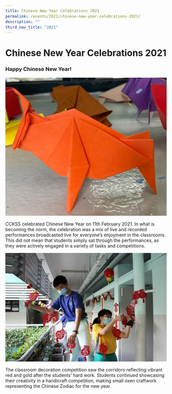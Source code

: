 ```yaml
---
title: Chinese New Year Celebrations 2021
permalink: /events/2021/chinese-new-year-celebrations-2021/
description: ""
third_nav_title: "2021"
---
```

# **Chinese New Year Celebrations 2021**


### Happy Chinese New Year!

![](/images/CNY21-02.jpg)

CCKSS celebrated Chinese New Year on 11th February 2021. In what is becoming the norm, the celebration was a mix of live and recorded performances broadcasted live for everyone’s enjoyment in the classrooms. This did not mean that students simply sat through the performances, as they were actively engaged in a variety of tasks and competitions.

![](/images/CNY21-03.jpg)

The classroom decoration competition saw the corridors reflecting vibrant red and gold after the students’ hard work. Students continued showcasing their creativity in a handicraft competition, making small oxen craftwork representing the Chinese Zodiac for the new year.

